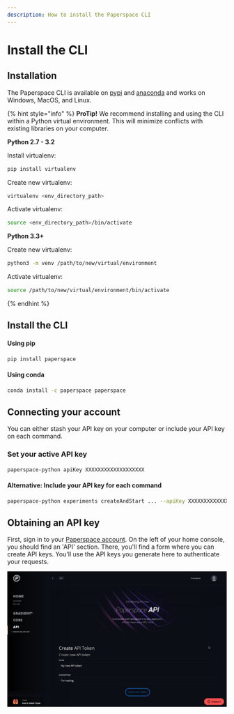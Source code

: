 ```yaml
---
description: How to install the Paperspace CLI
---
```


# Install the CLI

## Installation

The Paperspace CLI is available on [pypi](https://pypi.org/project/paperspace/) and [anaconda](https://anaconda.org/paperspace/paperspace) and works on Windows, MacOS, and Linux.

{% hint style="info" %}
**ProTip!** We recommend installing and using the CLI within a Python virtual environment. This will minimize conflicts with existing libraries on your computer.

**Python 2.7 - 3.2**

Install virtualenv:

```bash
pip install virtualenv
```

Create new virtualenv:

```bash
virtualenv <env_directory_path>
```

Activate virtualenv:

```bash
source <env_directory_path>/bin/activate
```

**Python 3.3+**

Create new virtualenv:

```bash
python3 -m venv /path/to/new/virtual/environment
```

Activate virtualenv:

```bash
source /path/to/new/virtual/environment/bin/activate
```
{% endhint %}

## Install the CLI

#### **Using pip**

```bash
pip install paperspace
```

#### **Using conda**

```bash
conda install -c paperspace paperspace
```

## Connecting your account

You can either stash your API key on your computer or include your API key on each command.

### Set your active API key

```bash
paperspace-python apiKey XXXXXXXXXXXXXXXXXXX
```

#### Alternative: Include your API key for each command

```bash
paperspace-python experiments createAndStart ... --apiKey XXXXXXXXXXXXXXXXXXX
```

## Obtaining an API key

First, sign in to your [Paperspace account](https://paperspace.com/). On the left of your home console, you should find an 'API' section. There, you'll find a form where you can create API keys. You'll use the API keys you generate here to authenticate your requests.

![API keys section of the console \(https://www.paperspace.com/console/account/api\)](../.gitbook/assets/image%20%283%29.png)

